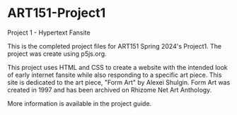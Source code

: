# ART151-Project1
Project 1 - Hypertext Fansite

This is the completed project files for ART151 Spring 2024's Project1. The project was create using p5js.org.

This project uses HTML and CSS to create a website with the intended look of early internet fansite while also responding to a specific art piece. 
This site is dedicated to the art piece, "Form Art" by Alexei Shulgin. Form Art was created in 1997 and has been archived on Rhizome Net Art Anthology.

More information is available in the project guide.

